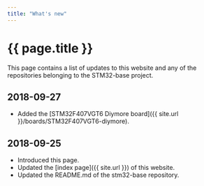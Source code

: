 ```yaml
---
title: "What's new"
---
```


# {{ page.title }}

This page contains a list of updates to this website and any of the repositories belonging to the STM32-base project.

## 2018-09-27

 - Added the [STM32F407VGT6 Diymore board]({{ site.url }}/boards/STM32F407VGT6-diymore).

## 2018-09-25

 - Introduced this page.
 - Updated the [index page]({{ site.url }}) of this website.
 - Updated the README.md of the stm32-base repository.
